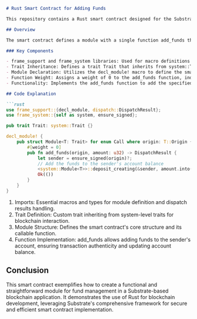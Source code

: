 ```markdown
# Rust Smart Contract for Adding Funds

This repository contains a Rust smart contract designed for the Substrate blockchain framework. The contract provides a simple yet effective functionality that allows users to add funds to their account balance. It utilizes the frame_support and frame_system libraries from Substrate's framework to create a secure and efficient smart contract.

## Overview

The smart contract defines a module with a single function add_funds that enables users to deposit funds into their account. It showcases the power of Rust and Substrate's framework in building blockchain applications.

### Key Components

- frame_support and frame_system libraries: Used for macro definitions and types essential for smart contract development in Substrate.
- Trait Inheritance: Defines a trait Trait that inherits from system::Trait, providing necessary functionalities from the Substrate framework.
- Module Declaration: Utilizes the decl_module! macro to define the smart contract's module and its functionalities.
- Function Weight: Assigns a weight of 0 to the add_funds function, indicating no gas consumption.
- Functionality: Implements the add_funds function to add the specified amount of funds to the caller's account balance, ensuring the caller is signed.

## Code Explanation

```rust
use frame_support::{decl_module, dispatch::DispatchResult};
use frame_system::{self as system, ensure_signed};

pub trait Trait: system::Trait {}

decl_module! {
    pub struct Module<T: Trait> for enum Call where origin: T::Origin {
        #[weight = 0]
        pub fn add_funds(origin, amount: u32) -> DispatchResult {
            let sender = ensure_signed(origin)?;
            // Add the funds to the sender's account balance
            <system::Module<T>>::deposit_creating(&sender, amount.into());
            Ok(())
        }
    }
}
```

1. Imports: Essential macros and types for module definition and dispatch results handling.
2. Trait Definition: Custom trait inheriting from system-level traits for blockchain interaction.
3. Module Structure: Defines the smart contract's core structure and its callable function.
4. Function Implementation: add_funds allows adding funds to the sender's account, ensuring transaction authenticity and updating account balance.

## Conclusion

This smart contract exemplifies how to create a functional and straightforward module for fund management in a Substrate-based blockchain application. It demonstrates the use of Rust for blockchain development, leveraging Substrate's comprehensive framework for secure and efficient smart contract implementation.
